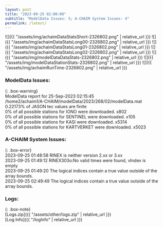 ```yaml
---
layout: post
title: "2023-09-25 02:00:00"
subtitle: "ModelData Issues: 5; A-CHAIM System Issues: 4"
permalink: /latest/
---
```


![]({{ "/assets/img/achaimDataStatsShort-2326802.png" | relative_url }})
![]({{ "/assets/img/achaimDataStatsLong00-2326802.png" | relative_url }})
![]({{ "/assets/img/achaimDataStatsLong01-2326802.png" | relative_url }})
![]({{ "/assets/img/achaimDataStatsLong02-2326802.png" | relative_url }})
![]({{ "/assets/img/modelDataDataStats-2326802.png" | relative_url }})
![]({{ "/assets/img/modelDataStationStats-2326802.png" | relative_url }})
![]({{ "/assets/img/achaimRunTime-2326802.png" | relative_url }})


### ModelData Issues:  
  
{: .box-warning}  
 ModelData report for 25-Sep-2023 02:15:45   
 /home2/achaim1/A-CHAIM/modelData/2023/268/02/modelData.mat   
 0.22173% of JASON tec values are finite   
 0% of all possible stations for IONO were downloaded. x802   
 0% of all possible stations for SENTINEL were downloaded. x105   
 0% of all possible stations for KASI were downloaded. x5314   
 0% of all possible stations for KARTVERKET were downloaded. x5023   
  
### A-CHAIM System Issues:  
  
{: .box-error}  
2023-09-25 01:48:58 RINEX is neither version 2.xx or 3.xx  
2023-09-25 01:49:12 RINEX303o:No valid times were found, vIndex is empty  
2023-09-25 01:49:20 The logical indices contain a true value outside of the array bounds.  
2023-09-25 02:49:49 The logical indices contain a true value outside of the array bounds.  

### Logs:  
  
{: .box-note}  
[Logs.zip]({{ "/assets/other/logs.zip" | relative_url }})  
[Log Info]({{ "/logInfo" | relative_url }})  
